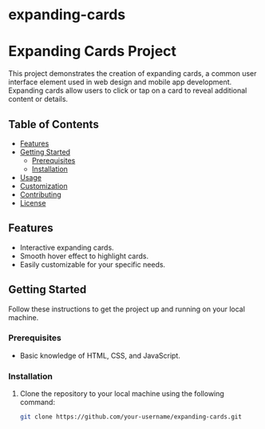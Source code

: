 # expanding-cards

# Expanding Cards Project

This project demonstrates the creation of expanding cards, a common user interface element used in web design and mobile app development. Expanding cards allow users to click or tap on a card to reveal additional content or details.

## Table of Contents

- [Features](#features)
- [Getting Started](#getting-started)
  - [Prerequisites](#prerequisites)
  - [Installation](#installation)
- [Usage](#usage)
- [Customization](#customization)
- [Contributing](#contributing)
- [License](#license)

## Features

- Interactive expanding cards.
- Smooth hover effect to highlight cards.
- Easily customizable for your specific needs.

## Getting Started

Follow these instructions to get the project up and running on your local machine.

### Prerequisites

- Basic knowledge of HTML, CSS, and JavaScript.

### Installation

1. Clone the repository to your local machine using the following command:

   ```bash
   git clone https://github.com/your-username/expanding-cards.git
